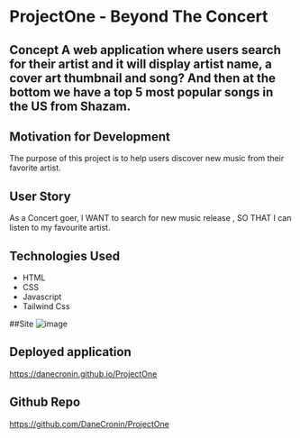 # ProjectOne - Beyond The Concert
## Concept                                         A web application where users search for their artist and it will display artist name, a cover art thumbnail and song? And then at the bottom we have a top 5 most popular songs in the US from Shazam.

## Motivation for Development           
The purpose of this project is to help users discover new music from their favorite artist.  

## User Story                                        
As a Concert goer, I WANT to search for new music release , SO THAT I can listen to my favourite artist.

## Technologies Used    
* HTML                                                 
* CSS                                            
* Javascript                                   
* Tailwind Css

##Site
![image](https://user-images.githubusercontent.com/107944830/187748686-635e58dc-1ad1-4bd7-852f-9612e655c1e4.png)

 ## Deployed application
https://danecronin.github.io/ProjectOne

## Github Repo
https://github.com/DaneCronin/ProjectOne


